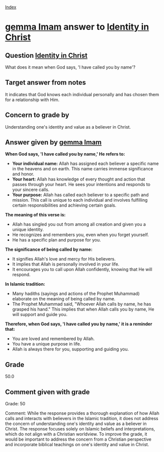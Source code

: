 
[Index](../../index.md)
# [gemma Imam](../../answering_models/gemma_Imam.md) answer to [Identity in Christ](../../questions/Identity_in_Christ.md)

## Question [Identity in Christ](../../questions/Identity_in_Christ.md)
What does it mean when God says, 'I have called you by name'?

## Target answer from notes
It indicates that God knows each individual personally and has chosen them for a relationship with Him.

## Concern to grade by
Understanding one's identity and value as a believer in Christ.

## Answer given by [gemma Imam](../../answering_models/gemma_Imam.md)
**When God says, 'I have called you by name,' He refers to:**

* **Your individual name:** Allah has assigned each believer a specific name in the heavens and on earth. This name carries immense significance and honor.
* **Your heart:** Allah has knowledge of every thought and action that passes through your heart. He sees your intentions and responds to your sincere calls.
* **Your purpose:** Allah has called each believer to a specific path and mission. This call is unique to each individual and involves fulfilling certain responsibilities and achieving certain goals.

**The meaning of this verse is:**

* Allah has singled you out from among all creation and given you a unique identity.
* He recognizes and remembers you, even when you forget yourself.
* He has a specific plan and purpose for you.

**The significance of being called by name:**

* It signifies Allah's love and mercy for His believers.
* It implies that Allah is personally involved in your life.
* It encourages you to call upon Allah confidently, knowing that He will respond.

**In Islamic tradition:**

* Many hadiths (sayings and actions of the Prophet Muhammad) elaborate on the meaning of being called by name.
* The Prophet Muhammad said, "Whoever Allah calls by name, he has grasped his hand." This implies that when Allah calls you by name, He will support and guide you.

**Therefore, when God says, 'I have called you by name,' it is a reminder that:**

* You are loved and remembered by Allah.
* You have a unique purpose in life.
* Allah is always there for you, supporting and guiding you.

## Grade
50.0

## Comment given with grade
Grade: 50

Comment: While the response provides a thorough explanation of how Allah calls and interacts with believers in the Islamic tradition, it does not address the concern of understanding one's identity and value as a believer in Christ. The response focuses solely on Islamic beliefs and interpretations, which do not align with a Christian worldview. To improve the grade, it would be important to address the concern from a Christian perspective and incorporate biblical teachings on one's identity and value in Christ.
